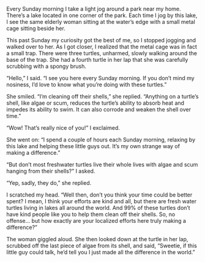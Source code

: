 Every Sunday morning I take a light jog around a park near my home.  There’s a lake located in one corner of the park.  Each time I jog by this lake, I see the same elderly woman sitting at the water’s edge with a small metal cage sitting beside her.

This past Sunday my curiosity got the best of me, so I stopped jogging and walked over to her.  As I got closer, I realized that the metal cage was in fact a small trap.  There were three turtles, unharmed, slowly walking around the base of the trap.  She had a fourth turtle in her lap that she was carefully scrubbing with a spongy brush.

“Hello,” I said.  “I see you here every Sunday morning.  If you don’t mind my nosiness, I’d love to know what you’re doing with these turtles.”

She smiled.  “I’m cleaning off their shells,” she replied.  “Anything on a turtle’s shell, like algae or scum, reduces the turtle’s ability to absorb heat and impedes its ability to swim.  It can also corrode and weaken the shell over time.”

“Wow!  That’s really nice of you!” I exclaimed.

She went on: “I spend a couple of hours each Sunday morning, relaxing by this lake and helping these little guys out.  It’s my own strange way of making a difference.”

“But don’t most freshwater turtles live their whole lives with algae and scum hanging from their shells?” I asked.

“Yep, sadly, they do,” she replied.

I scratched my head.  “Well then, don’t you think your time could be better spent?  I mean, I think your efforts are kind and all, but there are fresh water turtles living in lakes all around the world.  And 99% of these turtles don’t have kind people like you to help them clean off their shells.  So, no offense… but how exactly are your localized efforts here truly making a difference?”

The woman giggled aloud.  She then looked down at the turtle in her lap, scrubbed off the last piece of algae from its shell, and said, “Sweetie, if this little guy could talk, he’d tell you I just made all the difference in the world.”

